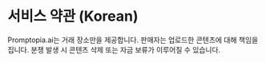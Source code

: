 # 서비스 약관 (Korean)
Promptopia.ai는 거래 장소만을 제공합니다. 판매자는 업로드한 콘텐츠에 대해 책임을 집니다. 분쟁 발생 시 콘텐츠 삭제 또는 자금 보류가 이루어질 수 있습니다.
